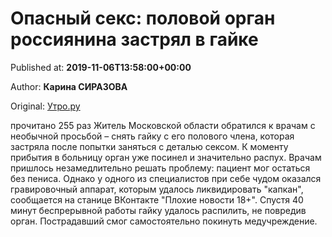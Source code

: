 
# Опасный секс: половой орган россиянина застрял в гайке

Published at: **2019-11-06T13:58:00+00:00**

Author: **Карина СИРАЗОВА**

Original: [Утро.ру](https://utro.ru/accidents/2019/11/06/1423526.shtml)

прочитано 255 раз
Житель Московской области обратился к врачам с необычной просьбой – снять гайку с его полового члена, которая застряла после попытки заняться с деталью сексом. К моменту прибытия в больницу орган уже посинел и значительно распух.
Врачам пришлось незамедлительно решать проблему: пациент мог остаться без пениса. Однако у одного из специалистов при себе чудом оказался гравировочный аппарат, которым удалось ликвидировать "капкан", сообщается на станице ВКонтакте "Плохие новости 18+".
Спустя 40 минут беспрерывной работы гайку удалось распилить, не повредив орган. Пострадавший смог самостоятельно покинуть медучреждение.
